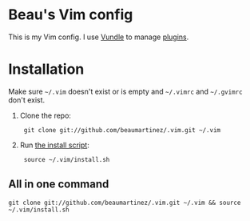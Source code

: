 # Beau's Vim config

This is my Vim config. I use [Vundle][] to manage [plugins][].

[Vundle]: http://github.com/gmarik/vundle
[plugins]: http://github.com/beaumartinez/.vim/blob/master/vundle.sh

# Installation

Make sure `~/.vim` doesn't exist or is empty and `~/.vimrc` and `~/.gvimrc` don't exist.

1. Clone the repo:

        git clone git://github.com/beaumartinez/.vim.git ~/.vim

2. Run [the install script][]:

        source ~/.vim/install.sh

[the install script]: http://github.com/beaumartinez/.vim/blob/master/install.sh

## All in one command

    git clone git://github.com/beaumartinez/.vim.git ~/.vim && source ~/.vim/install.sh
